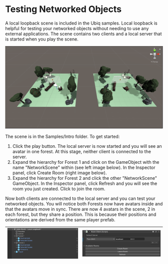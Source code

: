 # Testing Networked Objects

A local loopback scene is included in the Ubiq samples. Local loopback is helpful for testing your networked objects without needing to use any external applications. The scene contains two clients and a local server that is started when you play the scene.

![](images/6d75e6c4-a29b-458e-909c-847b7da0796d.png)

The scene is in the Samples/Intro folder. To get started:

1. Click the play button. The local server is now started and you will see an avatar in one forest. At this stage, neither client is connected to the server.
2. Expand the hierarchy for Forest 1 and click on the GameObject with the name &quot;NetworkScene&quot; within (see left image below). In the Inspector panel, click Create Room (right image below).
3. Expand the hierarchy for Forest 2 and click the other &quot;NetworkScene&quot; GameObject. In the Inspector panel, click Refresh and you will see the room you just created. Click to join the room.

Now both clients are connected to the local server and you can test your networked objects. You will notice both Forests now have avatars inside and that the avatars move in sync. There are now 4 avatars in the scene, 2 in each forest, but they share a position. This is because their positions and orientations are derived from the same player prefab.

| ![](images/d9186eab-5ec2-4251-9078-25ee8af2b4de.png) | ![](images/13b07596-a1cf-4117-97b6-120d9cb803e1.png) |
| --- | --- |


